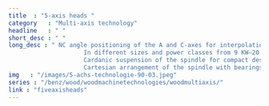 ```yaml
--- 
title  : "5-axis heads "
category   : "Multi-axis technology"
headline   : " "
short_desc : " "
long_desc : " NC angle positioning of the A and C-axes for interpolation processes in any desired spatial angle
                     In different sizes and power classes from 9 KW—20 KW
                     Cardanic suspension of the spindle for compact design
                     Cartesian arrangement of the spindle with bearings on both sides for the highest stiffness"
img   : "/images/5-achs-technologie-90-03.jpeg"
series : "/benz/wood/woodmachinetechnologies/woodmultiaxis/"
link : "fiveaxisheads"
---
```


